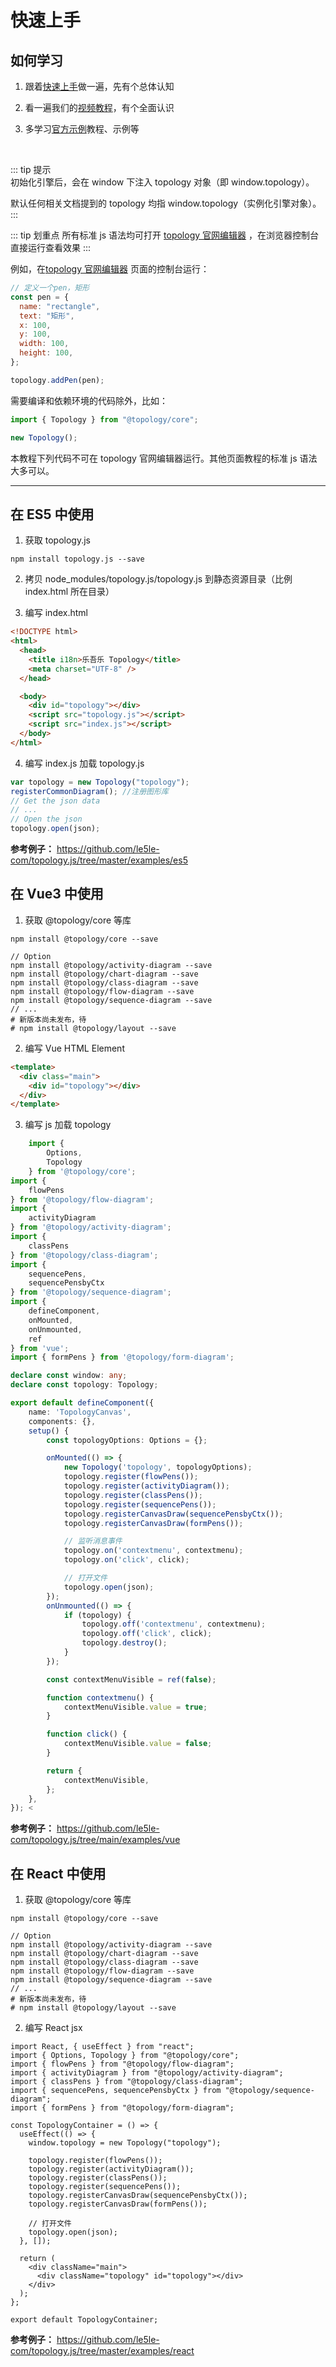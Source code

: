 # 快速上手

## 如何学习

1. 跟着[快速上手](./start)做一遍，先有个总体认知

2. 看一遍我们的[视频教程](../awesome/home.html#视频教程)，有个全面认识

3. 多学习[官方示例](../awesome/home.html#官方示例)教程、示例等

<br>

::: tip 提示  
初始化引擎后，会在 window 下注入 topology 对象（即 window.topology）。

默认任何相关文档提到的 topology 均指 window.topology（实例化引擎对象）。
:::

::: tip 划重点
所有标准 js 语法均可打开 [topology 官网编辑器](http://t.le5le.com) ，在浏览器控制台直接运行查看效果
:::

例如，在[topology 官网编辑器](http://t.le5le.com/) 页面的控制台运行：

```js
// 定义一个pen，矩形
const pen = {
  name: "rectangle",
  text: "矩形",
  x: 100,
  y: 100,
  width: 100,
  height: 100,
};

topology.addPen(pen);
```

需要编译和依赖环境的代码除外，比如：

```js
import { Topology } from "@topology/core";

new Topology();
```

本教程下列代码不可在 topology 官网编辑器运行。其他页面教程的标准 js 语法大多可以。

---

## 在 ES5 中使用

1. 获取 topology.js

```shell
npm install topology.js --save
```

2. 拷贝 node_modules/topology.js/topology.js 到静态资源目录（比例 index.html 所在目录）

3. 编写 index.html

```html
<!DOCTYPE html>
<html>
  <head>
    <title i18n>乐吾乐 Topology</title>
    <meta charset="UTF-8" />
  </head>

  <body>
    <div id="topology"></div>
    <script src="topology.js"></script>
    <script src="index.js"></script>
  </body>
</html>
```

4. 编写 index.js 加载 topology.js

```js
var topology = new Topology("topology");
registerCommonDiagram(); //注册图形库
// Get the json data
// ...
// Open the json
topology.open(json);
```

**参考例子：** https://github.com/le5le-com/topology.js/tree/master/examples/es5

## 在 Vue3 中使用

1. 获取 @topology/core 等库

```shell
npm install @topology/core --save

// Option
npm install @topology/activity-diagram --save
npm install @topology/chart-diagram --save
npm install @topology/class-diagram --save
npm install @topology/flow-diagram --save
npm install @topology/sequence-diagram --save
// ...
# 新版本尚未发布，待
# npm install @topology/layout --save

```

2. 编写 Vue HTML Element

```html
<template>
  <div class="main">
    <div id="topology"></div>
  </div>
</template>
```

3. 编写 js 加载 topology

```ts
    import {
        Options,
        Topology
    } from '@topology/core';
import {
    flowPens
} from '@topology/flow-diagram';
import {
    activityDiagram
} from '@topology/activity-diagram';
import {
    classPens
} from '@topology/class-diagram';
import {
    sequencePens,
    sequencePensbyCtx
} from '@topology/sequence-diagram';
import {
    defineComponent,
    onMounted,
    onUnmounted,
    ref
} from 'vue';
import { formPens } from '@topology/form-diagram';

declare const window: any;
declare const topology: Topology;

export default defineComponent({
    name: 'TopologyCanvas',
    components: {},
    setup() {
        const topologyOptions: Options = {};

        onMounted(() => {
            new Topology('topology', topologyOptions);
            topology.register(flowPens());
            topology.register(activityDiagram());
            topology.register(classPens());
            topology.register(sequencePens());
            topology.registerCanvasDraw(sequencePensbyCtx());
            topology.registerCanvasDraw(formPens());

            // 监听消息事件
            topology.on('contextmenu', contextmenu);
            topology.on('click', click);

            // 打开文件
            topology.open(json);
        });
        onUnmounted(() => {
            if (topology) {
                topology.off('contextmenu', contextmenu);
                topology.off('click', click);
                topology.destroy();
            }
        });

        const contextMenuVisible = ref(false);

        function contextmenu() {
            contextMenuVisible.value = true;
        }

        function click() {
            contextMenuVisible.value = false;
        }

        return {
            contextMenuVisible,
        };
    },
}); <
```

**参考例子：** https://github.com/le5le-com/topology.js/tree/main/examples/vue

## 在 React 中使用

1. 获取 @topology/core 等库

```shell
npm install @topology/core --save

// Option
npm install @topology/activity-diagram --save
npm install @topology/chart-diagram --save
npm install @topology/class-diagram --save
npm install @topology/flow-diagram --save
npm install @topology/sequence-diagram --save
// ...
# 新版本尚未发布，待
# npm install @topology/layout --save

```

2. 编写 React jsx

```tsx
import React, { useEffect } from "react";
import { Options, Topology } from "@topology/core";
import { flowPens } from "@topology/flow-diagram";
import { activityDiagram } from "@topology/activity-diagram";
import { classPens } from "@topology/class-diagram";
import { sequencePens, sequencePensbyCtx } from "@topology/sequence-diagram";
import { formPens } from "@topology/form-diagram";

const TopologyContainer = () => {
  useEffect(() => {
    window.topology = new Topology("topology");

    topology.register(flowPens());
    topology.register(activityDiagram());
    topology.register(classPens());
    topology.register(sequencePens());
    topology.registerCanvasDraw(sequencePensbyCtx());
    topology.registerCanvasDraw(formPens());

    // 打开文件
    topology.open(json);
  }, []);

  return (
    <div className="main">
      <div className="topology" id="topology"></div>
    </div>
  );
};

export default TopologyContainer;
```

**参考例子：** https://github.com/le5le-com/topology.js/tree/master/examples/react
